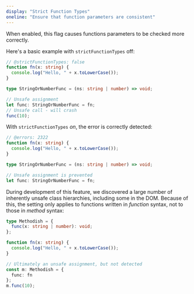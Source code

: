 ```yaml
---
display: "Strict Function Types"
oneline: "Ensure that function parameters are consistent"
---
```


When enabled, this flag causes functions parameters to be checked more correctly.

Here's a basic example with `strictFunctionTypes` off:

```ts twoslash
// @strictFunctionTypes: false
function fn(x: string) {
  console.log("Hello, " + x.toLowerCase());
}

type StringOrNumberFunc = (ns: string | number) => void;

// Unsafe assignment
let func: StringOrNumberFunc = fn;
// Unsafe call - will crash
func(10);
```

With `strictFunctionTypes` _on_, the error is correctly detected:

```ts twoslash
// @errors: 2322
function fn(x: string) {
  console.log("Hello, " + x.toLowerCase());
}

type StringOrNumberFunc = (ns: string | number) => void;

// Unsafe assignment is prevented
let func: StringOrNumberFunc = fn;
```

During development of this feature, we discovered a large number of inherently unsafe class hierarchies, including some in the DOM.
Because of this, the setting only applies to functions written in _function_ syntax, not to those in _method_ syntax:

```ts twoslash
type Methodish = {
  func(x: string | number): void;
};

function fn(x: string) {
  console.log("Hello, " + x.toLowerCase());
}

// Ultimately an unsafe assignment, but not detected
const m: Methodish = {
  func: fn
};
m.func(10);
```
